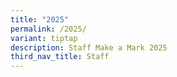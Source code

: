 ```yaml
---
title: "2025"
permalink: /2025/
variant: tiptap
description: Staff Make a Mark 2025
third_nav_title: Staff
---
```

<p></p>